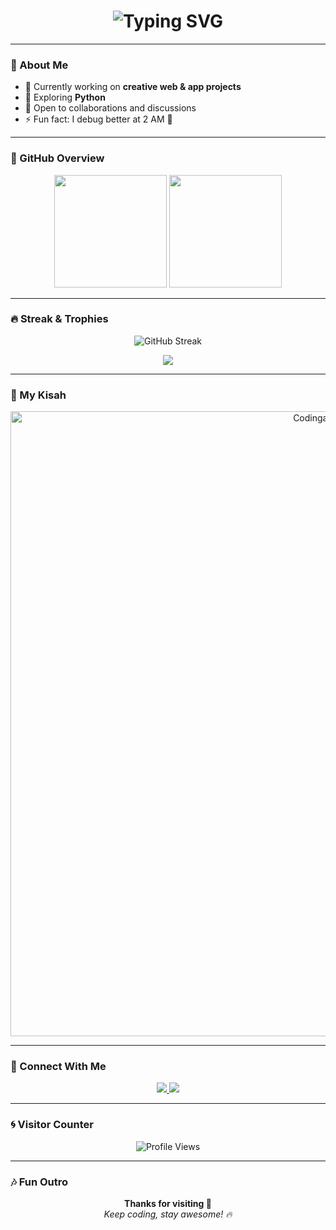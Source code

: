 <h1 align="center">
  <img src="https://readme-typing-svg.herokuapp.com?font=Fira+Code&size=28&duration=3000&pause=1000&color=00F7FF&center=true&vCenter=true&width=500&lines=Hi+👋,+I'm+JgtWlee!;Welcome+to+my+GitHub+Profile!;Code+%7C+Create+%7C+Repeat+💻" alt="Typing SVG" />
</h1>


---

### 🌟 About Me
- 🔭 Currently working on **creative web & app projects**
- 🌱 Exploring **Python**
- 💬 Open to collaborations and discussions
- ⚡ Fun fact: I debug better at 2 AM 🌙  

---

### 🚀 GitHub Overview
<p align="center">
  <img src="https://github-readme-stats.vercel.app/api?username=JgtWlee&show_icons=true&theme=tokyonight&hide_border=true&border_radius=20" height="180em" />
  <img src="https://github-readme-stats.vercel.app/api/top-langs/?username=JgtWlee&layout=compact&theme=tokyonight&hide_border=true&border_radius=20" height="180em" />
</p>

---

### 🔥 Streak & Trophies
<p align="center">
  <img src="https://github-readme-streak-stats.herokuapp.com?user=JgtWlee&theme=tokyonight&hide_border=true&border_radius=20" alt="GitHub Streak"/>
</p>

<p align="center">
  <img src="https://github-profile-trophy.vercel.app/?username=JgtWlee&theme=onestar&no-frame=true&row=1&margin-w=15" />
</p>

---

### 🎨 My Kisah
<p align="center">
  <img src="https://media.tenor.com/29jUcr38eAoAAAAM/blue-archive-hoshino.gif" width="1000" alt="Codinganimation"/>
</p>

---

### 💬 Connect With Me
<p align="center">
  <a href="https://github.com/JgtWlee">
    <img src="https://img.shields.io/badge/GitHub-171515?style=for-the-badge&logo=github&logoColor=white"/>
  </a>
  <a href="mailto:jagatkurnia14@gmail.com">
    <img src="https://img.shields.io/badge/Email-D14836?style=for-the-badge&logo=gmail&logoColor=white"/>
  </a>
</p>


---

### 🌀 Visitor Counter
<p align="center">
  <img src="https://komarev.com/ghpvc/?username=JgtWlee&style=for-the-badge&color=00F7FF" alt="Profile Views"/>
</p>

---

### 🎶 Fun Outro
<p align="center">
  <b>Thanks for visiting 💖</b><br/>
  <i>Keep coding, stay awesome! 🔥</i>
</p>
